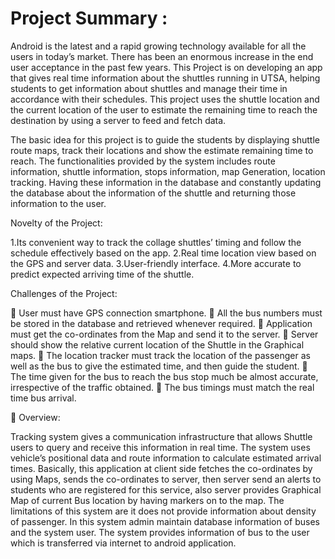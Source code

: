 # Project Summary :

Android is the latest and a rapid growing technology available for all the users in today’s market. There has been an enormous increase in the end user acceptance in the past few years. This Project is on developing an app that gives real time information about the shuttles running in UTSA, helping students to get information about shuttles and manage their time in accordance with their schedules. This project uses the shuttle location and the current location of the user to estimate the remaining time to reach the destination by using a server to feed and fetch data. 
    	
The basic idea for this project is to guide the students by displaying shuttle route maps, track their locations and show the estimate remaining time to reach. The functionalities provided by the system includes route information, shuttle information, stops information, map Generation, location tracking. Having these information in the database and constantly updating the database about the information of the shuttle and returning those information to the user.

Novelty of the Project:

1.Its convenient way to track the collage shuttles’ timing and follow the schedule effectively based on the app.
2.Real time location view based on the GPS and server data.
3.User-friendly interface.
4.More accurate to predict expected arriving time of the shuttle.


Challenges of the Project:

	User must have GPS connection smartphone.
	All the bus numbers must be stored in the database and retrieved whenever required.
	Application must get the co-ordinates from the Map and send it to the server.
	Server should show the relative current location of the Shuttle in the Graphical maps. 
	The location tracker must track the location of the passenger as well as the bus to give the estimated time, and then guide the student.
	The time given for the bus to reach the bus stop much be almost accurate, irrespective of the traffic obtained.
	The bus timings must match the real time bus arrival.

	Overview:

Tracking system gives a communication infrastructure that allows Shuttle users to query and receive this information in real time. The system uses vehicle’s positional data and route information to calculate estimated arrival times. Basically, this application at client side fetches the co-ordinates by using Maps, sends the co-ordinates to server, then server send an alerts to students who are registered for this service, also server provides Graphical Map of current Bus location by having markers on to the map. The limitations of this system are it does not provide information about density of passenger. In this system admin maintain database information of buses and the system user. The system provides information of bus to the user which is transferred via internet to android application.
